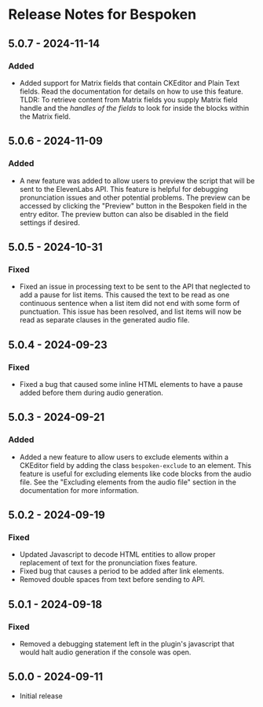 # Release Notes for Bespoken

## 5.0.7 - 2024-11-14
### Added
- Added support for Matrix fields that contain CKEditor and Plain Text fields. Read the documentation for details on how to use this feature. TLDR: To retrieve content from Matrix fields you supply Matrix field handle and the *handles of the fields* to look for inside the blocks within the Matrix field.

## 5.0.6 - 2024-11-09
### Added
- A new feature was added to allow users to preview the script that will be sent to the ElevenLabs API. This feature is helpful for debugging pronunciation issues and other potential problems. The preview can be accessed by clicking the "Preview" button in the Bespoken field in the entry editor. The preview button can also be disabled in the field settings if desired.

## 5.0.5 - 2024-10-31
### Fixed
- Fixed an issue in processing text to be sent to the API that neglected to add a pause for list items. This caused the text to be read as one continuous sentence when a list item did not end with some form of punctuation. This issue has been resolved, and list items will now be read as separate clauses in the generated audio file.

## 5.0.4 - 2024-09-23
### Fixed
- Fixed a bug that caused some inline HTML elements to have a pause added before them during audio generation.

## 5.0.3 - 2024-09-21
### Added
- Added a new feature to allow users to exclude elements within a CKEditor field by adding the class `bespoken-exclude` to an element. This feature is useful for excluding elements like code blocks from the audio file. See the "Excluding elements from the audio file" section in the documentation for more information.

## 5.0.2 - 2024-09-19
### Fixed
- Updated Javascript to decode HTML entities to allow proper replacement of text for the pronunciation fixes feature.
- Fixed bug that causes a period to be added after link elements.
- Removed double spaces from text before sending to API.

## 5.0.1 - 2024-09-18
### Fixed
- Removed a debugging statement left in the plugin's javascript that would halt audio generation if the console was open.

## 5.0.0 - 2024-09-11
- Initial release
